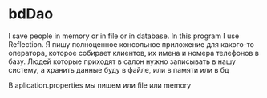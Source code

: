 # bdDao
I save people in memory or in file or in database.
In this program I use Reflection.
Я пишу полноценное консольное приложение  для какого-то оператора, которое собирает клиентов, их
имена и номера телефонов в базу. Людей которые приходят в салон нужно записывать в нашу систему,
а хранить данные буду в файле, или в памяти или в бд

В aplication.properties мы пишем или file или memory
